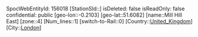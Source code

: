 ﻿---
location: [51.6082,-0.2103]
type: Station
tags:
- geo/Station
- Europe/United_Kingdom/London

---
SpocWebEntityId: 156018
[StationSId::]
isDeleted: false
isReadOnly: false
confidential: public
[geo-lon::-0.2103]
[geo-lat::51.6082]
[name::Mill Hill East]
[zone::4]
[Num_lines::1]
[switch-to-Rail::0]
[Country::[United_Kingdom](geo/Continent/Europe/United_Kingdom.md)]
[City::[London](geo/Continent/Europe/United_Kingdom/London.md)]

